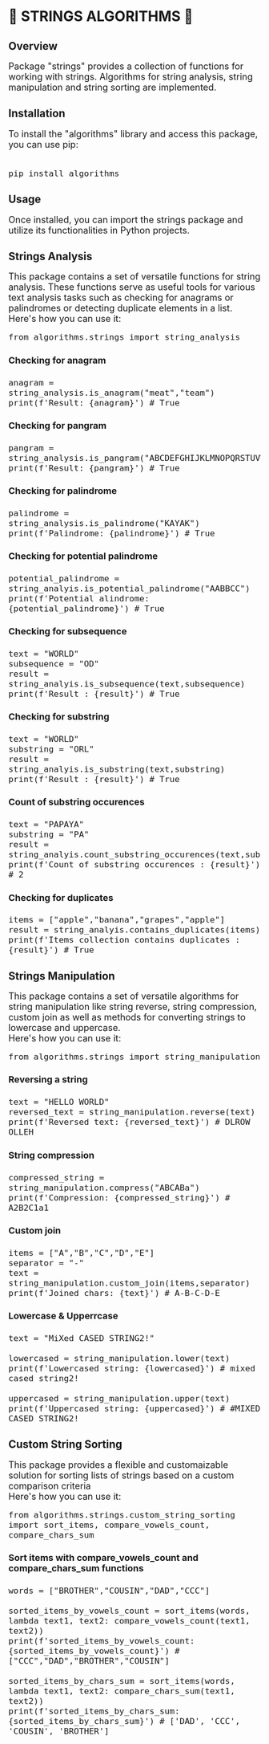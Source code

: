 # 📝 STRINGS ALGORITHMS 📝

## Overview

<font size="+1">
Package "strings" provides a collection of functions for working with strings. Algorithms for string analysis,
string manipulation and string sorting are implemented.


</font>

## Installation

<font size="+1">
To install the "algorithms" library and access this package, you can use pip:<br>
<br>

```
pip install algorithms
```

</font>

## Usage

<font size="+1">
Once installed, you can import the strings package and utilize its functionalities in Python projects.
</font>

## Strings Analysis

<font size="+1">
This package contains a set of versatile functions for string analysis. These functions serve as 
useful tools for various text analysis tasks such as checking for anagrams or palindromes or detecting
duplicate elements in a list. <br>
Here's how you can use it:
<br>

```
from algorithms.strings import string_analysis
```

#### Checking for anagram

```
anagram = string_analysis.is_anagram("meat","team")
print(f'Result: {anagram}') # True
```

#### Checking for pangram

```
pangram = string_analysis.is_pangram("ABCDEFGHIJKLMNOPQRSTUVWXYZ")
print(f'Result: {pangram}') # True
```

#### Checking for palindrome

```
palindrome = string_analysis.is_palindrome("KAYAK")
print(f'Palindrome: {palindrome}') # True
```  

#### Checking for potential palindrome

```
potential_palindrome = string_analyis.is_potential_palindrome("AABBCC")
print(f'Potential alindrome: {potential_palindrome}') # True
```

#### Checking for subsequence

```
text = "WORLD"
subsequence = "OD"
result = string_analyis.is_subsequence(text,subsequence)
print(f'Result : {result}') # True
```

#### Checking for substring

```
text = "WORLD"
substring = "ORL"
result = string_analyis.is_substring(text,substring)
print(f'Result : {result}') # True
```

#### Count of substring occurences

```
text = "PAPAYA"
substring = "PA"
result = string_analyis.count_substring_occurences(text,substring)
print(f'Count of substring occurences : {result}') # 2
```

#### Checking for duplicates

```
items = ["apple","banana","grapes","apple"]
result = string_analyis.contains_duplicates(items)
print(f'Items collection contains duplicates : {result}') # True
```

</font>

## Strings Manipulation

<font size="+1">
This package contains a set of versatile algorithms for string manipulation like string reverse,
string compression, custom join as well as methods for converting strings to lowercase and uppercase.<br>
Here's how you can use it:
<br>

```
from algorithms.strings import string_manipulation
```

#### Reversing a string

```
text = "HELLO WORLD"
reversed_text = string_manipulation.reverse(text)
print(f'Reversed text: {reversed_text}') # DLROW OLLEH
```

#### String compression

```
compressed_string = string_manipulation.compress("ABCABa")
print(f'Compression: {compressed_string}') # A2B2C1a1
```

#### Custom join

```
items = ["A","B","C","D","E"]
separator = "-"
text = string_manipulation.custom_join(items,separator)
print(f'Joined chars: {text}') # A-B-C-D-E
```  

#### Lowercase & Upperrcase

```
text = "MiXed CASED STRING2!"

lowercased = string_manipulation.lower(text)
print(f'Lowercased string: {lowercased}') # mixed cased string2!

uppercased = string_manipulation.upper(text)
print(f'Uppercased string: {uppercased}') # #MIXED CASED STRING2!                  
```

</font>

## Custom String Sorting

<font size="+1">
This package provides a flexible and customaizable solution for sorting
lists of strings based on a custom comparison criteria<br>
Here's how you can use it:
<br>

```
from algorithms.strings.custom_string_sorting import sort_items, compare_vowels_count,
compare_chars_sum
```

#### Sort items with compare_vowels_count and compare_chars_sum functions

```
words = ["BROTHER","COUSIN","DAD","CCC"]

sorted_items_by_vowels_count = sort_items(words, lambda text1, text2: compare_vowels_count(text1, text2))
print(f'sorted_items_by_vowels_count: {sorted_items_by_vowels_count}') # ["CCC","DAD","BROTHER","COUSIN"]

sorted_items_by_chars_sum = sort_items(words, lambda text1, text2: compare_chars_sum(text1, text2))
print(f'sorted_items_by_chars_sum: {sorted_items_by_chars_sum}') # ['DAD', 'CCC', 'COUSIN', 'BROTHER']
```

</font>






